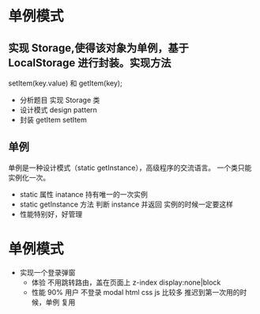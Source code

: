 # 单例模式

## 实现 Storage,使得该对象为**单例**，基于 LocalStorage 进行封装。实现方法

setItem(key.value) 和 getItem(key);

- 分析题目
  实现 Storage 类
- 设计模式 design pattern
- 封装
  getItem
  setItem

## 单例

单例是一种设计模式（static getInstance），高级程序的交流语言。
一个类只能实例化一次。

- static 属性 inatance 持有唯一的一次实例
- static getInstance 方法 判断 instance 并返回
  实例的时候一定要这样
- 性能特别好，好管理

# 单例模式

- 实现一个登录弹窗
  - 体验
    不用跳转路由，盖在页面上
    z-index display:none|block
  - 性能
    90% 用户 不登录
    modal html css js 比较多
    推迟到第一次用的时候，单例
    复用
